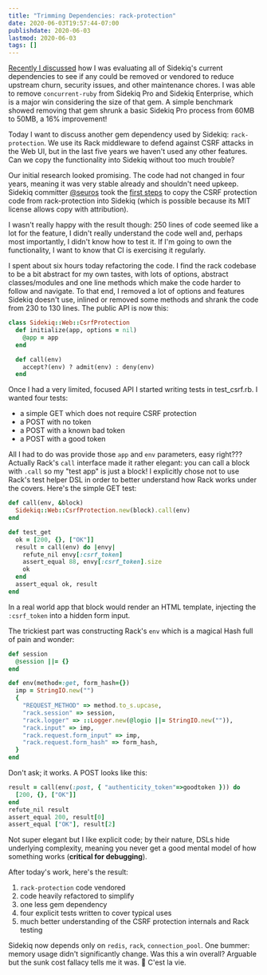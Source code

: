 ```yaml
---
title: "Trimming Dependencies: rack-protection"
date: 2020-06-03T19:57:44-07:00
publishdate: 2020-06-03
lastmod: 2020-06-03
tags: []
---
```


[Recently I discussed](/2020/06/02/trimming-dependencies-concurrent-ruby/index.html) how I was evaluating all of Sidekiq's current dependencies to see if any could be removed or vendored to reduce upstream churn, security issues, and other maintenance chores.
I was able to remove `concurrent-ruby` from Sidekiq Pro and Sidekiq Enterprise, which is a major win considering the size of that gem.
A simple benchmark showed removing that gem shrunk a basic
Sidekiq Pro process from 60MB to 50MB, a 16% improvement!

Today I want to discuss another gem dependency used by Sidekiq: `rack-protection`.
We use its Rack middleware to defend against CSRF attacks in the Web
UI, but in the last five years we haven't used any other features. Can we copy the functionality into Sidekiq without too much trouble?

Our initial research looked promising. The code had not changed in four
years, meaning it was very stable already and shouldn't need upkeep. Sidekiq
committer [@seuros](https://github.com/seuros) took the [first steps](https://github.com/mperham/sidekiq/pull/4588) to
copy the CSRF protection code from rack-protection into Sidekiq
(which is possible because its MIT license allows copy with
attribution).

I wasn't really happy with the result though: 250 lines of code
seemed like a lot for the feature, I didn't really understand the code well and, perhaps most importantly, I didn't know how to test it. If I'm going to own the functionality, I want to know that CI is exercising it regularly.

I spent about six hours today refactoring the code.
I find the rack codebase to be a bit abstract for my own tastes, with lots of options, abstract classes/modules and one line methods which make the code harder to follow and navigate.
To that end, I removed a lot of options and features Sidekiq doesn't use, inlined or removed some methods and shrank the code from 230 to 130 lines.
The public API is now this:

```ruby
class Sidekiq::Web::CsrfProtection
  def initialize(app, options = nil)
    @app = app
  end

  def call(env)
    accept?(env) ? admit(env) : deny(env)
  end
```

Once I had a very limited, focused API I started writing tests in test_csrf.rb.
I wanted four tests:

* a simple GET which does not require CSRF protection
* a POST with no token
* a POST with a known bad token
* a POST with a good token

All I had to do was provide those `app` and `env` parameters, easy right??? Actually Rack's `call` interface made it rather elegant: you can call a block with `.call` so my "test app" is just a block! I explicitly chose not to use Rack's test helper DSL in order to better understand how Rack works under the covers. Here's the simple GET test:

```ruby
def call(env, &block)
  Sidekiq::Web::CsrfProtection.new(block).call(env)
end

def test_get
  ok = [200, {}, ["OK"]]
  result = call(env) do |envy|
    refute_nil envy[:csrf_token]
    assert_equal 88, envy[:csrf_token].size
    ok
  end
  assert_equal ok, result
end
```

In a real world app that block would render an HTML template,
injecting the `:csrf_token` into a hidden form input.

The trickiest part was constructing Rack's `env` which is a magical Hash full of pain and wonder:

```ruby
def session
  @session ||= {}
end

def env(method=:get, form_hash={})
  imp = StringIO.new("")
  {
    "REQUEST_METHOD" => method.to_s.upcase,
    "rack.session" => session,
    "rack.logger" => ::Logger.new(@logio ||= StringIO.new("")),
    "rack.input" => imp,
    "rack.request.form_input" => imp,
    "rack.request.form_hash" => form_hash,
  }
end
```

Don't ask; it works. A POST looks like this:

```ruby
result = call(env(:post, { "authenticity_token"=>goodtoken })) do
  [200, {}, ["OK"]]
end
refute_nil result
assert_equal 200, result[0]
assert_equal ["OK"], result[2]
```

Not super elegant but I like explicit code; by their nature, DSLs hide underlying complexity, meaning you never get a good mental model of how something works (**critical for debugging**).

After today's work, here's the result:

1. `rack-protection` code vendored
2. code heavily refactored to simplify
3. one less gem dependency
4. four explicit tests written to cover typical uses
5. much better understanding of the CSRF protection internals and Rack testing

Sidekiq now depends only on `redis`, `rack`, `connection_pool`. One
bummer: memory usage didn't significantly change. Was this a win
overall? Arguable but the sunk cost fallacy tells me it was. 🤣 C'est la vie.
